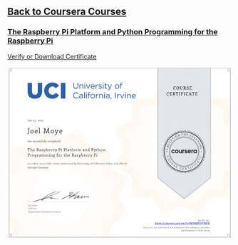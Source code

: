 ## [Back to Coursera Courses](/README.md)
### [The Raspberry Pi Platform and Python Programming for the Raspberry Pi](https://www.coursera.org/learn/raspberry-pi-platform)
[Verify or Download Certificate](https://coursera.org/verify/NY6XBDQ7JBQ8)

![](The-Raspberry-Pi-Platform-and-Python.png)